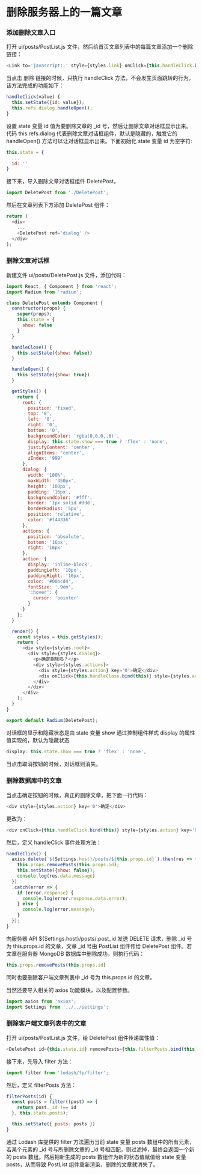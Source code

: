 # 删除服务器上的一篇文章

### 添加删除文章入口

打开 ui/posts/PostList.js 文件，然后给首页文章列表中的每篇文章添加一个删除链接：

```js
<Link to='javascript:;' style={styles.link} onClick={this.handleClick.bind(this, post._id)}>删除</Link>
```

当点击 删除 链接的时候，只执行 handleClick 方法，不会发生页面跳转的行为，该方法完成的功能如下：

```js
handleClick(value) {
  this.setState({id: value});
  this.refs.dialog.handleOpen();
}
```

设置 state 变量 id 值为要删除文章的 _id 号，然后让删除文章对话框显示出来。代码 this.refs.dialog 代表删除文章对话框组件，默认是隐藏的，触发它的 handleOpen() 方法可以让对话框显示出来。下面初始化 state 变量 id 为空字符:

```js
this.state = {
  ...
  id: ''
}
```

接下来，导入删除文章对话框组件 DeletePost，

```js
import DeletePost from './DeletePost';
```

然后在文章列表下方添加 DeletePost 组件：

```js
return (
  <div>
    ...
    <DeletePost ref='dialog' />
  </div>
);
```

### 删除文章对话框

新建文件 ui/posts/DeletePost.js 文件，添加代码：

```js
import React, { Component } from 'react';
import Radium from 'radium';

class DeletePost extends Component {
  constructor(props) {
    super(props);
    this.state = {
      show: false
    }
  }

  handleClose() {
    this.setState({show: false})
  }

  handleOpen() {
    this.setState({show: true})
  }

  getStyles() {
    return {
      root: {
        position: 'fixed',
        top: '0',
        left: '0',
        right: '0',
        bottom: '0',
        backgroundColor: 'rgba(0,0,0,.6)',
        display: this.state.show === true ? 'flex' : 'none',
        justifyContent: 'center',
        alignItems: 'center',
        zIndex: '999'
      },
      dialog: {
        width: '100%',
        maxWidth: '350px',
        height: '100px',
        padding: '16px',
        backgroundColor: '#fff',
        border: '1px solid #ddd',
        borderRadius: '5px',
        position: 'relative',
        color: '#f44336'
      },
      actions: {
        position: 'absolute',
        bottom: '16px',
        right: '16px'
      },
      action: {
        display: 'inline-block',
        paddingLeft: '10px',
        paddingRight: '10px',
        color: '#00bcd4',
        fontSize: '.9em',
        ':hover': {
          cursor: 'pointer'
        }
      }
    };
  }

  render() {
    const styles = this.getStyles();
    return (
      <div style={styles.root}>
        <div style={styles.dialog}>
          <p>确定删除吗？</p>
          <div style={styles.actions}>
            <div style={styles.action} key='0'>确定</div>
            <div onClick={this.handleClose.bind(this)} style={styles.action} key='1'>取消</div>
          </div>
        </div>
      </div>
    );
  }
}

export default Radium(DeletePost);
```

对话框的显示和隐藏状态是由 state 变量 show 通过控制组件样式 display 的属性值实现的，默认为隐藏状态

```js
display: this.state.show === true ? 'flex' : 'none',
```

当点击取消按钮的时候，对话框则消失。

### 删除数据库中的文章

当点击确定按钮的时候，真正的删除文章，把下面一行代码：

```js
<div style={styles.action} key='0'>确定</div>
```

更改为：

```js
<div onClick={this.handleClick.bind(this)} style={styles.action} key='0'>确定</div>
```

然后，定义 handleClick 事件处理方法：

```js
handleClick() {
  axios.delete(`${Settings.host}/posts/${this.props.id}`).then(res => {
    this.props.removePosts(this.props.id);
    this.setState({show: false});
    console.log(res.data.message)
  })
  .catch(error => {
    if (error.response) {
      console.log(error.response.data.error);
    } else {
      console.log(error.message);
    }
  });
}
```

向服务器 API ${Settings.host}/posts/:post_id 发送 DELETE 请求，删除 _id 号为 this.props.id 的文章，文章 _id 号由 PostList 组件传给 DeletePost 组件。若文章在服务器 MongoDB 数据库中删除成功，则执行代码：

```js
this.props.removePosts(this.props.id)
```

同时也要删除客户端文章列表中 _id 号为 this.props.id 的文章。

当然还要导入相关的 axios 功能模块，以及配置参数。

```js
import axios from 'axios';
import Settings from '../../settings';
```

### 删除客户端文章列表中的文章

打开 ui/posts/PostList.js 文件，给 DeletePost 组件传递属性值：
```js
<DeletePost id={this.state.id} removePosts={this.filterPosts.bind(this)} ref='dialog' />
```

接下来，先导入 filter 方法：

```js
import filter from 'lodash/fp/filter';
```

然后，定义 filterPosts 方法：

```js
filterPosts(id) {
  const posts = filter((post) => {
    return post._id !== id
  }, this.state.posts);

  this.setState({ posts: posts })
}
```

通过 Lodash 库提供的 filter 方法遍历当前 state 变量 posts 数组中的所有元素，若某个元素的 _id 号与所删除文章的 _id 号相匹配，则过滤掉，最终会返回一个新的 posts 数组。然后把新生成的 posts 数组作为新的状态值赋值给 state 变量 posts，从而导致 PostList 组件重新渲染，删除的文章就消失了。
